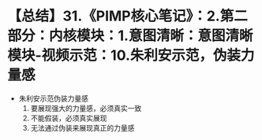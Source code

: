 # 【总结】31.《PIMP核心笔记》：2.第二部分：内核模块：1.意图清晰：意图清晰模块-视频示范：10.朱利安示范，伪装力量感

-   朱利安示范伪装力量感
    1.  要展现强大的力量感，必须真实一致
    2.  不能假装，必须真实展现
    3.  无法通过伪装来展现真正的力量感